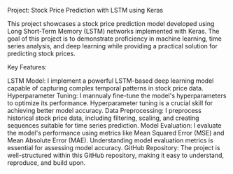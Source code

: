 Project: Stock Price Prediction with LSTM using Keras

This project showcases a stock price prediction model developed using Long Short-Term Memory (LSTM) networks implemented with Keras. The goal of this project is to demonstrate proficiency in machine learning, time series analysis, and deep learning while providing a practical solution for predicting stock prices. 

Key Features:

LSTM Model: I implement a powerful LSTM-based deep learning model capable of capturing complex temporal patterns in stock price data.
Hyperparameter Tuning: I mannualy fine-tune the model's hyperparameters to optimize its performance. Hyperparameter tuning is a crucial skill for achieving better model accuracy.
Data Preprocessing: I preprocess historical stock price data, including filtering, scaling, and creating sequences suitable for time series prediction.
Model Evaluation: I evaluate the model's performance using metrics like Mean Squared Error (MSE) and Mean Absolute Error (MAE). Understanding model evaluation metrics is essential for assessing model accuracy.
GitHub Repository: The project is well-structured within this GitHub repository, making it easy to understand, reproduce, and build upon.
